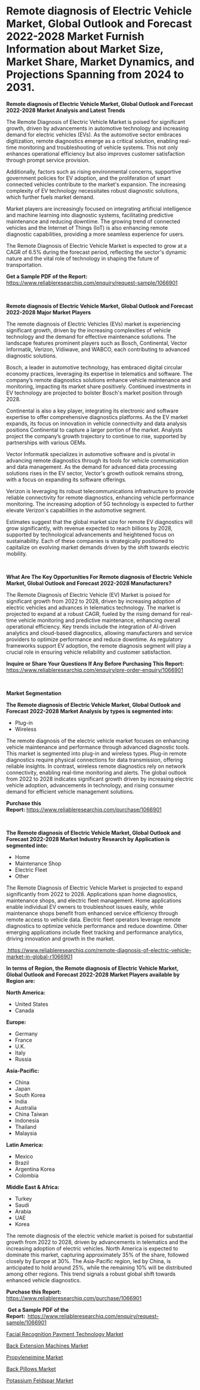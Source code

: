 <p><h1>Remote diagnosis of Electric Vehicle Market, Global Outlook and Forecast 2022-2028 Market Furnish Information about Market Size, Market Share, Market Dynamics, and Projections Spanning from 2024 to 2031.</h1></p><p><strong>Remote diagnosis of Electric Vehicle Market, Global Outlook and Forecast 2022-2028 Market Analysis and Latest Trends</strong></p>
<p><p>The Remote Diagnosis of Electric Vehicle Market is poised for significant growth, driven by advancements in automotive technology and increasing demand for electric vehicles (EVs). As the automotive sector embraces digitization, remote diagnostics emerge as a critical solution, enabling real-time monitoring and troubleshooting of vehicle systems. This not only enhances operational efficiency but also improves customer satisfaction through prompt service provision.</p><p>Additionally, factors such as rising environmental concerns, supportive government policies for EV adoption, and the proliferation of smart connected vehicles contribute to the market's expansion. The increasing complexity of EV technology necessitates robust diagnostic solutions, which further fuels market demand. </p><p>Market players are increasingly focused on integrating artificial intelligence and machine learning into diagnostic systems, facilitating predictive maintenance and reducing downtime. The growing trend of connected vehicles and the Internet of Things (IoT) is also enhancing remote diagnostic capabilities, providing a more seamless experience for users. </p><p>The Remote Diagnosis of Electric Vehicle Market is expected to grow at a CAGR of 6.5% during the forecast period, reflecting the sector's dynamic nature and the vital role of technology in shaping the future of transportation.</p></p>
<p><strong>Get a Sample PDF of the Report:&nbsp;</strong> <a href="https://www.reliableresearchiq.com/enquiry/request-sample/1066901">https://www.reliableresearchiq.com/enquiry/request-sample/1066901</a></p>
<p>&nbsp;</p>
<p><strong>Remote diagnosis of Electric Vehicle Market, Global Outlook and Forecast 2022-2028 Major Market Players</strong></p>
<p><p>The remote diagnosis of Electric Vehicles (EVs) market is experiencing significant growth, driven by the increasing complexities of vehicle technology and the demand for effective maintenance solutions. The landscape features prominent players such as Bosch, Continental, Vector Informatik, Verizon, Vidiwave, and WABCO, each contributing to advanced diagnostic solutions.</p><p>Bosch, a leader in automotive technology, has embraced digital circular economy practices, leveraging its expertise in telematics and software. The company’s remote diagnostics solutions enhance vehicle maintenance and monitoring, impacting its market share positively. Continued investments in EV technology are projected to bolster Bosch's market position through 2028.</p><p>Continental is also a key player, integrating its electronic and software expertise to offer comprehensive diagnostics platforms. As the EV market expands, its focus on innovation in vehicle connectivity and data analysis positions Continental to capture a larger portion of the market. Analysts project the company’s growth trajectory to continue to rise, supported by partnerships with various OEMs.</p><p>Vector Informatik specializes in automotive software and is pivotal in advancing remote diagnostics through its tools for vehicle communication and data management. As the demand for advanced data processing solutions rises in the EV sector, Vector's growth outlook remains strong, with a focus on expanding its software offerings.</p><p>Verizon is leveraging its robust telecommunications infrastructure to provide reliable connectivity for remote diagnostics, enhancing vehicle performance monitoring. The increasing adoption of 5G technology is expected to further elevate Verizon's capabilities in the automotive segment.</p><p>Estimates suggest that the global market size for remote EV diagnostics will grow significantly, with revenue expected to reach billions by 2028, supported by technological advancements and heightened focus on sustainability. Each of these companies is strategically positioned to capitalize on evolving market demands driven by the shift towards electric mobility.</p></p>
<p>&nbsp;</p>
<p><strong>What Are The Key Opportunities For Remote diagnosis of Electric Vehicle Market, Global Outlook and Forecast 2022-2028 Manufacturers?</strong></p>
<p><p>The Remote Diagnosis of Electric Vehicle (EV) Market is poised for significant growth from 2022 to 2028, driven by increasing adoption of electric vehicles and advances in telematics technology. The market is projected to expand at a robust CAGR, fueled by the rising demand for real-time vehicle monitoring and predictive maintenance, enhancing overall operational efficiency. Key trends include the integration of AI-driven analytics and cloud-based diagnostics, allowing manufacturers and service providers to optimize performance and reduce downtime. As regulatory frameworks support EV adoption, the remote diagnosis segment will play a crucial role in ensuring vehicle reliability and customer satisfaction.</p></p>
<p><strong>Inquire or Share Your Questions If Any Before Purchasing This Report:</strong> <a href="https://www.reliableresearchiq.com/enquiry/pre-order-enquiry/1066901">https://www.reliableresearchiq.com/enquiry/pre-order-enquiry/1066901</a></p>
<p>&nbsp;</p>
<p><strong>Market Segmentation</strong></p>
<p><strong>The Remote diagnosis of Electric Vehicle Market, Global Outlook and Forecast 2022-2028 Market Analysis by types is segmented into:</strong></p>
<p><ul><li>Plug-in</li><li>Wireless</li></ul></p>
<p><p>The remote diagnosis of the electric vehicle market focuses on enhancing vehicle maintenance and performance through advanced diagnostic tools. This market is segmented into plug-in and wireless types. Plug-in remote diagnostics require physical connections for data transmission, offering reliable insights. In contrast, wireless remote diagnostics rely on network connectivity, enabling real-time monitoring and alerts. The global outlook from 2022 to 2028 indicates significant growth driven by increasing electric vehicle adoption, advancements in technology, and rising consumer demand for efficient vehicle management solutions.</p></p>
<p><strong>Purchase this Report:&nbsp;</strong><a href="https://www.reliableresearchiq.com/purchase/1066901">https://www.reliableresearchiq.com/purchase/1066901</a></p>
<p>&nbsp;</p>
<p><strong>The Remote diagnosis of Electric Vehicle Market, Global Outlook and Forecast 2022-2028 Market Industry Research by Application is segmented into:</strong></p>
<p><ul><li>Home</li><li>Maintenance Shop</li><li>Electric Fleet</li><li>Other</li></ul></p>
<p><p>The Remote Diagnosis of Electric Vehicle Market is projected to expand significantly from 2022 to 2028. Applications span home diagnostics, maintenance shops, and electric fleet management. Home applications enable individual EV owners to troubleshoot issues easily, while maintenance shops benefit from enhanced service efficiency through remote access to vehicle data. Electric fleet operators leverage remote diagnostics to optimize vehicle performance and reduce downtime. Other emerging applications include fleet tracking and performance analytics, driving innovation and growth in the market.</p></p>
<p><a href="https://www.reliableresearchiq.com/remote-diagnosis-of-electric-vehicle-market-in-global-r1066901">&nbsp;https://www.reliableresearchiq.com/remote-diagnosis-of-electric-vehicle-market-in-global-r1066901</a></p>
<p><strong>In terms of Region, the Remote diagnosis of Electric Vehicle Market, Global Outlook and Forecast 2022-2028 Market Players available by Region are:</strong></p>
<p>
    <p> <strong> North America: </strong>
        <ul>
            <li>United States</li>
            <li>Canada</li>
        </ul>
        </p> 
    <p> <strong> Europe: </strong>
        <ul>
            <li>Germany</li>
            <li>France</li>
            <li>U.K.</li>
            <li>Italy</li>
            <li>Russia</li>
        </ul>
        </p> 
    <p> <strong> Asia-Pacific: </strong>
        <ul>
            <li>China</li>
            <li>Japan</li>
            <li>South Korea</li>
            <li>India</li>
            <li>Australia</li>
            <li>China Taiwan</li>
            <li>Indonesia</li>
            <li>Thailand</li>
            <li>Malaysia</li>
        </ul>
        </p> 
    <p> <strong> Latin America: </strong>
        <ul>
            <li>Mexico</li>
            <li>Brazil</li>
            <li>Argentina Korea</li>
            <li>Colombia</li>
        </ul>
        </p> 
    <p> <strong> Middle East & Africa: </strong>
        <ul>
            <li>Turkey</li>
            <li>Saudi</li>
            <li>Arabia</li>
            <li>UAE</li>
            <li>Korea</li>
        </ul>
    </p>
    </p>
<p><p>The remote diagnosis of the electric vehicle market is poised for substantial growth from 2022 to 2028, driven by advancements in telematics and the increasing adoption of electric vehicles. North America is expected to dominate this market, capturing approximately 35% of the share, followed closely by Europe at 30%. The Asia-Pacific region, led by China, is anticipated to hold around 25%, while the remaining 10% will be distributed among other regions. This trend signals a robust global shift towards enhanced vehicle diagnostics.</p></p>
<p><strong>Purchase this Report: </strong><a href="https://www.reliableresearchiq.com/purchase/1066901">https://www.reliableresearchiq.com/purchase/1066901</a></p>
<p>&nbsp;<strong>Get a Sample PDF of the Report:&nbsp;&nbsp;</strong><a href="https://www.reliableresearchiq.com/enquiry/request-sample/1066901">https://www.reliableresearchiq.com/enquiry/request-sample/1066901</a></p>
<p><strong></strong></p>
<p><p><a href="https://www.linkedin.com/pulse/analyzing-key-drivers-facial-recognition-payment-technology-om5ff?trackingId=w3kmOtcSS36QxspR7MoFPg%3D%3D">Facial Recognition Payment Technology Market</a></p><p><a href="https://medium.com/@keith.sutherland8067/this-report-aims-to-deliver-an-in-depth-analysis-of-the-global-back-extension-machines-market-91e8755c710d">Back Extension Machines Market</a></p><p><a href="https://issuu.com/reportprime-2/docs/propyleneimine-market-size-2030.ppt_93ccfb968df315">Propyleneimine Market</a></p><p><a href="https://medium.com/@levihamilton58/the-back-pillows-industry-analysis-report-offers-a-comprehensive-and-current-examination-of-the-a0b7752bbba7">Back Pillows Market</a></p><p><a href="https://issuu.com/reportprime-2/docs/potassium-feldspar-market-size-2030_226c277617e410">Potassium Feldspar Market</a></p></p>